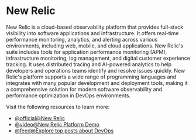 # New Relic

New Relic is a cloud-based observability platform that provides full-stack visibility into software applications and infrastructure. It offers real-time performance monitoring, analytics, and alerting across various environments, including web, mobile, and cloud applications. New Relic's suite includes tools for application performance monitoring (APM), infrastructure monitoring, log management, and digital customer experience tracking. It uses distributed tracing and AI-powered analytics to help developers and operations teams identify and resolve issues quickly. New Relic's platform supports a wide range of programming languages and integrates with many popular development and deployment tools, making it a comprehensive solution for modern software observability and performance optimization in DevOps environments.

Visit the following resources to learn more:

- [@official@New Relic](https://newrelic.com/)
- [@video@New Relic Platform Demo](https://www.youtube.com/watch?v=8kx7nRGVJRg)
- [@feed@Explore top posts about DevOps](https://app.daily.dev/tags/devops?ref=roadmapsh)